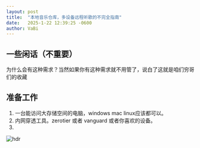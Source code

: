 ```yaml
---
layout: post
title:  "本地音乐仓库，多设备远程听歌的不完全指南"
date:   2025-1-22 12:39:25 -0600
author: VaBi
---
```


## 一些闲话（不重要）
为什么会有这种需求？当然如果你有这种需求就不用管了，说白了这就是咱们穷哥们的收藏

## 准备工作
1. 一台能访问大存储空间的电脑，windows mac linux应该都可以。
2. 内网穿透工具。zerotier 或者 vanguard 或者你喜欢的设备。
3. 

![hdr](/imgs/utahhdr/DSC_3228.jpg)
